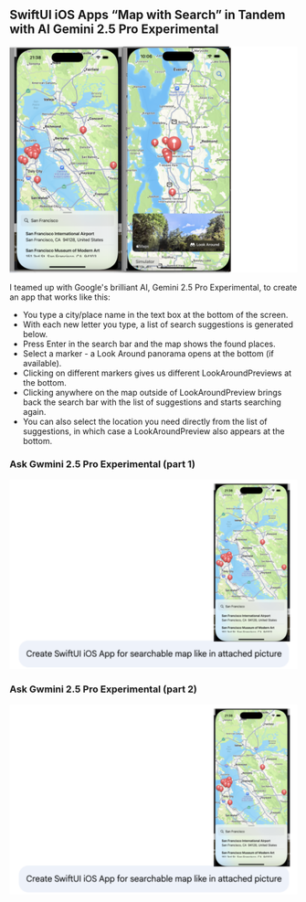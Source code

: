 ## SwiftUI iOS Apps “Map with Search” in Tandem with AI Gemini 2.5 Pro Experimental
 <img src="https://github.com/BestKora/SearchableMapGemini2_5/blob/a271460a4856f17822e41df09b13bc852973ee51/SearchableMap.png" width="750">

 I teamed up with Google's brilliant AI, Gemini 2.5 Pro Experimental, to create an app that works like this:
 
* You type a city/place name in the text box at the bottom of the screen.
* With each new letter you type, a list of search suggestions is generated below.
* Press Enter in the search bar and the map shows the found places.
* Select a marker - a Look Around panorama opens at the bottom (if available).
* Clicking on different markers gives us different LookAroundPreviews at the bottom.
* Clicking anywhere on the map outside of LookAroundPreview brings back the search bar with the list of suggestions and starts searching again.
* You can also select the location you need directly from the list of suggestions, in which case a LookAroundPreview also appears at the bottom.

### Ask Gwmini 2.5 Pro Experimental (part 1)

<img src="https://github.com/BestKora/SearchableMapGemini2_5/blob/a93cd4590f488d9a35a3d54927f822fa3e0045b6/Stage1.png" width="850">

### Ask Gwmini 2.5 Pro Experimental (part 2)

<img src="https://github.com/BestKora/SearchableMapGemini2_5/blob/a93cd4590f488d9a35a3d54927f822fa3e0045b6/Stage1.png" width="850">
